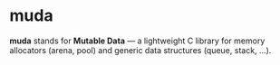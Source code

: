 # muda

**muda** stands for **Mutable Data** — a lightweight C library for memory allocators (arena, pool) and generic data structures (queue, stack, ...).
